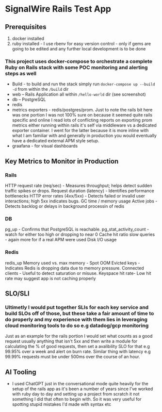 # SignalWire Rails Test App

## Prerequisites
1. docker installed
2. ruby installed - I use rbenv for easy version control - only if gems are going to be edited and any further local development is to be done

### This project uses docker-compose to orchestrate a complete Ruby on Rails stack with some POC monitoring and alerting steps as well

- Build - to build and run the stack simply run `docker-compose up --build -d` from within the `/build` dir 
- web – Rails Application all within `/hello-world` dir (see screenshot)
- db – PostgreSQL
- redis
- metrics exporters - redis/postgres/prom. Just to note the rails bit here was one portion I was not 100% sure on because it seemed quite rails specific and online I read lots of conflicting reports on exporting prom metrics either running within rails it's self via middleware vs a dedicated exporter container. I went for the latter because it is more inline with what I am familiar with and generally in production you would eventually have a dedicated external APM style setup. 
- graafana - for visual dashboards

## Key Metrics to Monitor in Production 

### Rails 

HTTP request rate (req/sec) - Measures throughput; helps detect sudden traffic spikes or drops.
Request duration (latency) - Identifies performance bottlenecks
HTTP error rates (4xx/5xx) - Detects failed or invalid user interactions; high 5xx indicates bugs.
GC time / memory usage 
Active jobs - Detects backlog or delays in background processin of redis 

### DB 

pg_up - Confirms that PostgreSQL is reachable.
pg_stat_activity_count - watch for either too high or dropping to near 0 
Cache hit ratio
slow queries - again more for if a real APM were used
Disk I/O usage

### Redis 

redis_up
Memory used vs. max memory - Spot OOM
Evicted keys - Indicates Redis is dropping data due to memory pressure.
Connected clients - Useful to detect saturation or misuse.
Keyspace hit rate- Low hit rate may suggest app is not caching properly 

## SLO/SLI 

### Ultimetly I would put together SLIs for each key service and build SLOs off of those, but these take a fair amount of time to do properly and my experience with them lies in leveraging cloud monitoring tools to do so e.g datadog/gcp monitoring

Just as an example for the rails portion I would set what counts as a good request usually anything that isn't 5xx and then write a module for calculating the % of good requests, then set a avalibility SLO for that e.g 99.95% over a week and alert on burn rate. Similar thing with latency e.g 99.99% requests must be under 500ms over the course of an hour. 


## AI Tooling 

- I used ChatGPT just in the conversational mode quite heavily for the setup of the rails app as it's been a number of years since I've worked with ruby day to day and setting up a project from scratch it not something I did that often to begin with. So it was very useful for spotting stupid mistakes I'd made with syntax etc 
